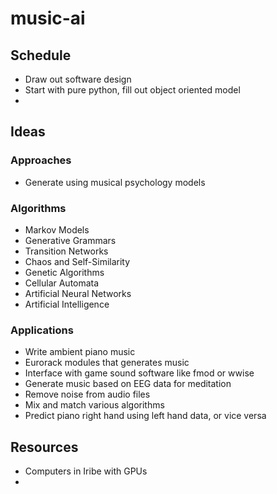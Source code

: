 # music-ai

## Schedule
 - Draw out software design
 - Start with pure python, fill out object oriented model
 - 
 
## Ideas
### Approaches
 - Generate using musical psychology models
 
### Algorithms
 - Markov Models
 - Generative Grammars
 - Transition Networks
 - Chaos and Self-Similarity
 - Genetic Algorithms
 - Cellular Automata
 - Artificial Neural Networks
 - Artificial Intelligence
 
### Applications
 - Write ambient piano music
 - Eurorack modules that generates music
 - Interface with game sound software like fmod or wwise
 - Generate music based on EEG data for meditation
 - Remove noise from audio files
 - Mix and match various algorithms
 - Predict piano right hand using left hand data, or vice versa

## Resources
 - Computers in Iribe with GPUs
 - 
